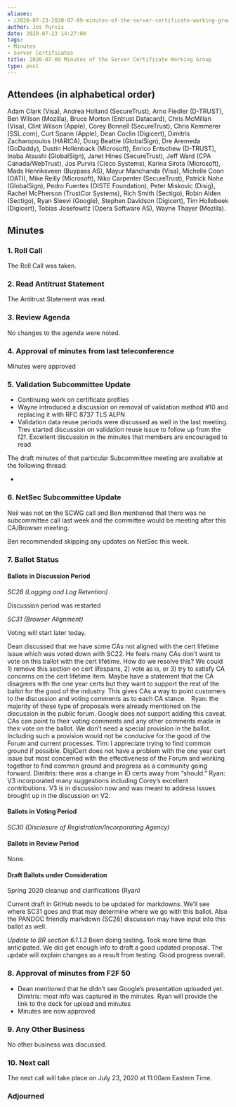 ```yaml
---
aliases:
- /2020-07-23-2020-07-09-minutes-of-the-server-certificate-working-group/
author: Jos Purvis
date: 2020-07-23 14:27:00
tags:
- Minutes
- Server Certificates
title: 2020-07-09 Minutes of the Server Certificate Working Group
type: post
---
```


## Attendees (in alphabetical order) 

Adam Clark (Visa), Andrea Holland (SecureTrust), Arno Fiedler (D-TRUST), Ben Wilson (Mozilla), Bruce Morton (Entrust Datacard), Chris McMillan (Visa), Clint Wilson (Apple), Corey Bonnell (SecureTrust), Chris Kemmerer (SSL.com), Curt Spann (Apple), Dean Coclin (Digicert), Dimitris Zacharopoulos (HARICA), Doug Beattie (GlobalSign), Dre Aremeda (GoDaddy), Dustin Hollenback (Microsoft), Enrico Entschew (D-TRUST), Inaba Atsushi (GlobalSign), Janet Hines (SecureTrust), Jeff Ward (CPA Canada/WebTrust), Jos Purvis (Cisco Systems), Karina Sirota (Microsoft), Mads Henriksveen (Buypass AS), Mayur Manchanda (Visa), Michelle Coon (OATI), Mike Reilly (Microsoft), Niko Carpenter (SecureTrust), Patrick Nohe (GlobalSign), Pedro Fuentes (OISTE Foundation), Peter Miskovic (Disig), Rachel McPherson (TrustCor Systems), Rich Smith (Sectigo), Robin Alden (Sectigo), Ryan Sleevi (Google), Stephen Davidson (Digicert), Tim Hollebeek (Digicert), Tobias Josefowitz (Opera Software AS), Wayne Thayer (Mozilla).

## Minutes 

### 1. Roll Call 

The Roll Call was taken.

### 2. Read Antitrust Statement 

The Antitrust Statement was read.

### 3. Review Agenda 

No changes to the agenda were noted.

### 4. Approval of minutes from last teleconference 

Minutes were approved

### 5. Validation Subcommittee Update 

- Continuing work on certificate profiles
- Wayne introduced a discussion on removal of validation method #10 and replacing it with RFC 8737 TLS ALPN
- Validation data reuse periods were discussed as well in the last meeting. Trev started discussion on validation reuse issue to follow up from the f2f. Excellent discussion in the minutes that members are encouraged to read

The draft minutes of that particular Subcommittee meeting are available at the following thread:

-

### 6. NetSec Subcommittee Update 

Neil was not on the SCWG call and Ben mentioned that there was no subcommittee call last week and the committee would be meeting after this CA/Browser meeting.

Ben recommended skipping any updates on NetSec this week.

### 7. Ballot Status 

#### Ballots in Discussion Period 

_SC28 (Logging and Log Retention)_

Discussion period was restarted

_SC31 (Browser Alignment)_

Voting will start later today.

Dean discussed that we have some CAs not aligned with the cert lifetime issue which was voted down with SC22. He feels many CAs don’t want to vote on this ballot with the cert lifetime. How do we resolve this? We could 1) remove this section on cert lifespans, 2) vote as is, or 3) try to satisfy CA concerns on the cert lifetime item. Maybe have a statement that the CA disagrees with the one year certs but they want to support the rest of the ballot for the good of the industry. This gives CAs a way to point customers to the discussion and voting comments as to each CA stance.   Ryan: the majority of these type of proposals were already mentioned on the discussion in the public forum. Google does not support adding this caveat. CAs can point to their voting comments and any other comments made in their vote on the ballot. We don’t need a special provision in the ballot. Including such a provision would not be conducive for the good of the Forum and current processes. Tim: I appreciate trying to find common ground if possible. DigiCert does not have a problem with the one year cert issue but most concerned with the effectiveness of the Forum and working together to find common ground and progress as a community going forward. Dimitris: there was a change in ID certs away from “should.” Ryan: V3 incorporated many suggestions including Corey’s excellent contributions. V3 is in discussion now and was meant to address issues brought up in the discussion on V2.

#### Ballots in Voting Period 

_SC30 (Disclosure of Registration/Incorporating Agency)_

#### Ballots in Review Period 

None.

#### Draft Ballots under Consideration 

Spring 2020 cleanup and clarifications (Ryan)

Current draft in GitHub needs to be updated for markdowns. We’ll see where SC31 goes and that may determine where we go with this ballot. Also the PANDOC friendly markdown (SC26) discussion may have input into this ballot as well.

_Update to BR section 6.1.1.3_
Been doing testing. Took more time than anticipated. We did get enough info to draft a good updated proposal. The update will explain changes as a result from testing. Good progress overall.

### 8. Approval of minutes from F2F 50 

- Dean mentioned that he didn’t see Google’s presentation uploaded yet. Dimitris: most info was captured in the minutes. Ryan will provide the link to the deck for upload and minutes
- Minutes are now approved

### 9. Any Other Business 

No other business was discussed.

### 10. Next call 

The next call will take place on July 23, 2020 at 11:00am Eastern Time.

### Adjourned